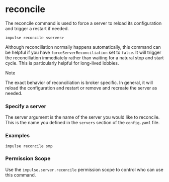 # reconcile
The reconcile command is used to force a server to reload its configuration and trigger a restart if needed.
```
impulse reconcile <server>
```
Although reconciliation normally happens automatically, this command can be helpful if you have `forceServerReconciliation` set to `false`. It will trigger the reconciliation immediately rather than waiting for a natural stop and start cycle. This is particularly helpful for long-lived lobbies.

> [!NOTE]
> The exact behavior of reconciliation is broker specific. In general, it will reload the configuration and restart or remove and recreate the server as needed.

### Specify a server
The server argument is the name of the server you would like to reconcile. This is the name you defined in the `servers` section of the `config.yaml` file.

### Examples
```
impulse reconcile smp
```

### Permission Scope
Use the `impulse.server.reconcile` permission scope to control who can use this command.
